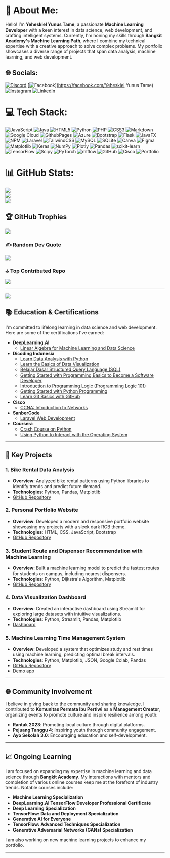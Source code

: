 # 💫 About Me:
Hello! I’m **Yeheskiel Yunus Tame**, a passionate **Machine Learning Developer** with a keen interest in data science, web development, and crafting intelligent systems. Currently, I'm honing my skills through **Bangkit Academy's Machine Learning Path**, where I combine my technical expertise with a creative approach to solve complex problems. My portfolio showcases a diverse range of projects that span data analysis, machine learning, and web development.<br>


## 🌐 Socials:
[![Discord](https://img.shields.io/badge/Discord-%237289DA.svg?logo=discord&logoColor=white)](https://discord.gg/skyriortame) [![Facebook](https://img.shields.io/badge/Facebook-%231877F2.svg?logo=Facebook&logoColor=white)](https://facebook.com/Yeheskiel Yunus Tame) [![Instagram](https://img.shields.io/badge/Instagram-%23E4405F.svg?logo=Instagram&logoColor=white)](https://instagram.com/skyrior_tame) [![LinkedIn](https://img.shields.io/badge/LinkedIn-%230077B5.svg?logo=linkedin&logoColor=white)](https://linkedin.com/in/yeheskieltame) 

# 💻 Tech Stack:
![JavaScript](https://img.shields.io/badge/javascript-%23323330.svg?style=for-the-badge&logo=javascript&logoColor=%23F7DF1E) ![Java](https://img.shields.io/badge/java-%23ED8B00.svg?style=for-the-badge&logo=openjdk&logoColor=white) ![HTML5](https://img.shields.io/badge/html5-%23E34F26.svg?style=for-the-badge&logo=html5&logoColor=white) ![Python](https://img.shields.io/badge/python-3670A0?style=for-the-badge&logo=python&logoColor=ffdd54) ![PHP](https://img.shields.io/badge/php-%23777BB4.svg?style=for-the-badge&logo=php&logoColor=white) ![CSS3](https://img.shields.io/badge/css3-%231572B6.svg?style=for-the-badge&logo=css3&logoColor=white) ![Markdown](https://img.shields.io/badge/markdown-%23000000.svg?style=for-the-badge&logo=markdown&logoColor=white) ![Google Cloud](https://img.shields.io/badge/GoogleCloud-%234285F4.svg?style=for-the-badge&logo=google-cloud&logoColor=white) ![GithubPages](https://img.shields.io/badge/github%20pages-121013?style=for-the-badge&logo=github&logoColor=white) ![Azure](https://img.shields.io/badge/azure-%230072C6.svg?style=for-the-badge&logo=microsoftazure&logoColor=white) ![Bootstrap](https://img.shields.io/badge/bootstrap-%238511FA.svg?style=for-the-badge&logo=bootstrap&logoColor=white) ![Flask](https://img.shields.io/badge/flask-%23000.svg?style=for-the-badge&logo=flask&logoColor=white) ![JavaFX](https://img.shields.io/badge/javafx-%23FF0000.svg?style=for-the-badge&logo=javafx&logoColor=white) ![NPM](https://img.shields.io/badge/NPM-%23CB3837.svg?style=for-the-badge&logo=npm&logoColor=white) ![Laravel](https://img.shields.io/badge/laravel-%23FF2D20.svg?style=for-the-badge&logo=laravel&logoColor=white) ![TailwindCSS](https://img.shields.io/badge/tailwindcss-%2338B2AC.svg?style=for-the-badge&logo=tailwind-css&logoColor=white) ![MySQL](https://img.shields.io/badge/mysql-4479A1.svg?style=for-the-badge&logo=mysql&logoColor=white) ![SQLite](https://img.shields.io/badge/sqlite-%2307405e.svg?style=for-the-badge&logo=sqlite&logoColor=white) ![Canva](https://img.shields.io/badge/Canva-%2300C4CC.svg?style=for-the-badge&logo=Canva&logoColor=white) ![Figma](https://img.shields.io/badge/figma-%23F24E1E.svg?style=for-the-badge&logo=figma&logoColor=white) ![Matplotlib](https://img.shields.io/badge/Matplotlib-%23ffffff.svg?style=for-the-badge&logo=Matplotlib&logoColor=black) ![Keras](https://img.shields.io/badge/Keras-%23D00000.svg?style=for-the-badge&logo=Keras&logoColor=white) ![NumPy](https://img.shields.io/badge/numpy-%23013243.svg?style=for-the-badge&logo=numpy&logoColor=white) ![Plotly](https://img.shields.io/badge/Plotly-%233F4F75.svg?style=for-the-badge&logo=plotly&logoColor=white) ![Pandas](https://img.shields.io/badge/pandas-%23150458.svg?style=for-the-badge&logo=pandas&logoColor=white) ![scikit-learn](https://img.shields.io/badge/scikit--learn-%23F7931E.svg?style=for-the-badge&logo=scikit-learn&logoColor=white) ![TensorFlow](https://img.shields.io/badge/TensorFlow-%23FF6F00.svg?style=for-the-badge&logo=TensorFlow&logoColor=white) ![Scipy](https://img.shields.io/badge/SciPy-%230C55A5.svg?style=for-the-badge&logo=scipy&logoColor=%white) ![PyTorch](https://img.shields.io/badge/PyTorch-%23EE4C2C.svg?style=for-the-badge&logo=PyTorch&logoColor=white) ![mlflow](https://img.shields.io/badge/mlflow-%23d9ead3.svg?style=for-the-badge&logo=numpy&logoColor=blue) ![GitHub](https://img.shields.io/badge/github-%23121011.svg?style=for-the-badge&logo=github&logoColor=white) ![Cisco](https://img.shields.io/badge/cisco-%23049fd9.svg?style=for-the-badge&logo=cisco&logoColor=black) ![Portfolio](https://img.shields.io/badge/Portfolio-%23000000.svg?style=for-the-badge&logo=firefox&logoColor=#FF7139)
# 📊 GitHub Stats:
![](https://github-readme-stats.vercel.app/api?username=yeheskieltame&theme=blue-green&hide_border=false&include_all_commits=false&count_private=true)<br/>
![](https://github-readme-streak-stats.herokuapp.com/?user=yeheskieltame&theme=blue-green&hide_border=false)<br/>
![](https://github-readme-stats.vercel.app/api/top-langs/?username=yeheskieltame&theme=blue-green&hide_border=false&include_all_commits=false&count_private=true&layout=compact)

## 🏆 GitHub Trophies
![](https://github-profile-trophy.vercel.app/?username=yeheskieltame&theme=radical&no-frame=false&no-bg=true&margin-w=4)

### ✍️ Random Dev Quote
![](https://quotes-github-readme.vercel.app/api?type=horizontal&theme=radical)

### 🔝 Top Contributed Repo
![](https://github-contributor-stats.vercel.app/api?username=yeheskieltame&limit=5&theme=dark&combine_all_yearly_contributions=true)

---
[![](https://visitcount.itsvg.in/api?id=yeheskieltame&icon=0&color=0)](https://visitcount.itsvg.in)

<!-- Proudly created with GPRM ( https://gprm.itsvg.in ) -->



## 📚 Education & Certifications

I'm committed to lifelong learning in data science and web development. Here are some of the certifications I've earned:

- **DeepLearning.AI**
  - [Linear Algebra for Machine Learning and Data Science](https://www.coursera.org/account/accomplishments/verify/X1AKSP4V28QN)
- **Dicoding Indonesia**
  - [Learn Data Analysis with Python](https://www.dicoding.com/certificates/1OP84LG61ZQK)
  - [Learn the Basics of Data Visualization](https://www.dicoding.com/certificates/GRX54GKJYP0M)
  - [Belajar Dasar Structured Query Language (SQL)](https://www.dicoding.com/certificates/JMZV1234RXN9)
  - [Getting Started with Programming Basics to Become a Software Developer](https://www.dicoding.com/certificates/81P2N05WNXOY)
  - [Introduction to Programming Logic (Programming Logic 101)](https://www.dicoding.com/certificates/JLX17OVD6X72)
  - [Getting Started with Python Programming](https://www.dicoding.com/certificates/GRX54DW1YP0M)
  - [Learn Git Basics with GitHub](https://www.dicoding.com/certificates/JMZV3KO5JPN9)
- **Cisco**
  - [CCNA: Introduction to Networks](#)
- **SanberCode**
  - [Laravel Web Development](https://sanbercode.com/certificate/in/c352b903-be13-445f-9aa7-3bc77f2ba2f3)
- **Coursera**
  - [Crash Course on Python](https://www.coursera.org/account/accomplishments/verify/S6KHEU5OCWWS)
  - [Using Python to Interact with the Operating System](https://www.coursera.org/account/accomplishments/verify/5D7M81TJ3QZ2)

---

## 🎯 Key Projects

### 1. **Bike Rental Data Analysis**
   - **Overview**: Analyzed bike rental patterns using Python libraries to identify trends and predict future demand.
   - **Technologies**: Python, Pandas, Matplotlib
   - [GitHub Repository](https://github.com/yeheskieltame/Project-Data-Analist.git)

### 2. **Personal Portfolio Website**
   - **Overview**: Developed a modern and responsive portfolio website showcasing my projects with a sleek dark RGB theme.
   - **Technologies**: HTML, CSS, JavaScript, Bootstrap
   - [GitHub Repository](https://github.com/username/portfolio-website)

### 3. **Student Route and Dispenser Recommendation with Machine Learning**
   - **Overview**: Built a machine learning model to predict the fastest routes for students on campus, including nearest dispensers.
   - **Technologies**: Python, Dijkstra's Algorithm, Matplotlib
   - [GitHub Repository](https://github.com/yeheskieltame/rekomendasi_dispenser.git)

### 4. **Data Visualization Dashboard**
   - **Overview**: Created an interactive dashboard using Streamlit for exploring large datasets with intuitive visualizations.
   - **Technologies**: Python, Streamlit, Pandas, Matplotlib
   - [Dashboard](https://zsoeyhh3bvdl7bwvenk5ma.streamlit.app/)

### 5. **Machine Learning Time Management System**
   - **Overview**: Developed a system that optimizes study and rest times using machine learning, predicting optimal break intervals.
   - **Technologies**: Python, Matplotlib, JSON, Google Colab, Pandas
   - [GitHub Repository](https://github.com/yeheskieltame/Time-Management-System.git)
   - [Demo app](https://time-management-system.streamlit.app)

---

## 🌐 Community Involvement

I believe in giving back to the community and sharing knowledge. I contributed to **Komunitas Permata Ibu Pertiwi** as a **Management Creator**, organizing events to promote culture and inspire resilience among youth:

- **Rantak 2023**: Promoting local culture through digital platforms.
- **Pejuang Tanggu 4**: Inspiring youth through community engagement.
- **Ayo Sekolah 3.0**: Encouraging education and self-development.

---

## 📈 Ongoing Learning

I am focused on expanding my expertise in machine learning and data science through **Bangkit Academy**. My interactions with mentors and completion of various online courses keep me at the forefront of industry trends. Notable courses include:

- **Machine Learning Specialization**
- **DeepLearning.AI TensorFlow Developer Professional Certificate**
- **Deep Learning Specialization**
- **TensorFlow: Data and Deployment Specialization**
- **Generative AI for Everyone**
- **TensorFlow: Advanced Techniques Specialization**
- **Generative Adversarial Networks (GANs) Specialization**

I am also working on new machine learning projects to enhance my portfolio.

---
